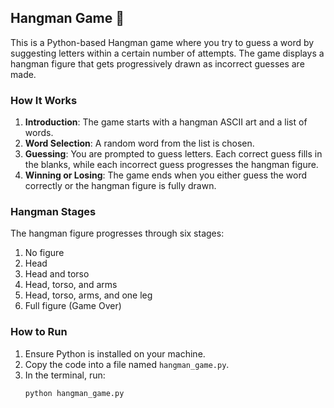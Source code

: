 ## Hangman Game 🎉

This is a Python-based Hangman game where you try to guess a word by suggesting letters within a certain number of attempts. The game displays a hangman figure that gets progressively drawn as incorrect guesses are made.

### How It Works

1. **Introduction**: The game starts with a hangman ASCII art and a list of words.
2. **Word Selection**: A random word from the list is chosen.
3. **Guessing**: You are prompted to guess letters. Each correct guess fills in the blanks, while each incorrect guess progresses the hangman figure.
4. **Winning or Losing**: The game ends when you either guess the word correctly or the hangman figure is fully drawn.

### Hangman Stages

The hangman figure progresses through six stages:
1. No figure
2. Head
3. Head and torso
4. Head, torso, and arms
5. Head, torso, arms, and one leg
6. Full figure (Game Over)

### How to Run

1. Ensure Python is installed on your machine.
2. Copy the code into a file named `hangman_game.py`.
3. In the terminal, run:
   ```bash
   python hangman_game.py

